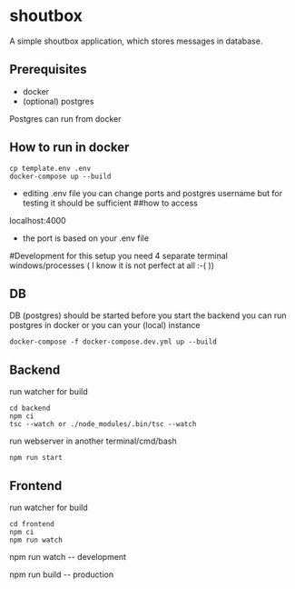# shoutbox
A simple shoutbox application, which stores messages in database.

## Prerequisites
- docker
- (optional) postgres

Postgres can run from docker

## How to run in docker

```
cp template.env .env
docker-compose up --build
```
* editing .env file you can change ports and postgres username but for testing it should be sufficient
##how to access

localhost:4000 

* the port is based on your .env file

#Development
for this setup you need 4 separate terminal windows/processes ( I know it is not perfect at all :-( ))


## DB
DB (postgres) should be started before you start the backend
you can run postgres in docker or you can your (local) instance
```
docker-compose -f docker-compose.dev.yml up --build
```
## Backend 
run watcher for build 
```
cd backend
npm ci
tsc --watch or ./node_modules/.bin/tsc --watch
```

run webserver in another terminal/cmd/bash
```
npm run start
```

## Frontend 
run watcher for build
```
cd frontend
npm ci 
npm run watch
```

npm run watch -- development

npm run build -- production

